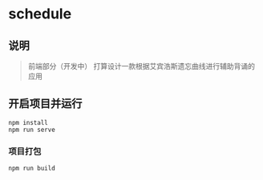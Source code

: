 # schedule

## 说明
> 前端部分（开发中）
> 打算设计一款根据艾宾浩斯遗忘曲线进行辅助背诵的应用

## 开启项目并运行
```
npm install
npm run serve
```
### 项目打包
```
npm run build
```


